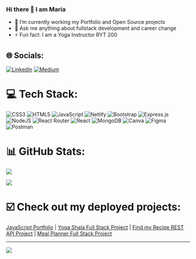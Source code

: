 ### Hi there 👋 I am Maria
- 🌱 I’m currently working my Portfolio and Open Source projects
- 💬 Ask me anything about fullstack development and career change
- ⚡ Fun fact: I am a Yoga Instructor RYT 200

## 🌐 Socials:
[![LinkedIn](https://img.shields.io/badge/LinkedIn-%230077B5.svg?logo=linkedin&logoColor=white)](https://linkedin.com/in/https://www.linkedin.com/in/mariamelnikovamm/) 
[![Medium](https://img.shields.io/badge/Medium-12100E?logo=medium&logoColor=white)](https://medium.com/@mariamelnikovamm) 

# 💻 Tech Stack:
![CSS3](https://img.shields.io/badge/css3-%231572B6.svg?style=for-the-badge&logo=css3&logoColor=white) ![HTML5](https://img.shields.io/badge/html5-%23E34F26.svg?style=for-the-badge&logo=html5&logoColor=white) ![JavaScript](https://img.shields.io/badge/javascript-%23323330.svg?style=for-the-badge&logo=javascript&logoColor=%23F7DF1E) ![Netlify](https://img.shields.io/badge/netlify-%23000000.svg?style=for-the-badge&logo=netlify&logoColor=#00C7B7) ![Bootstrap](https://img.shields.io/badge/bootstrap-%23563D7C.svg?style=for-the-badge&logo=bootstrap&logoColor=white) ![Express.js](https://img.shields.io/badge/express.js-%23404d59.svg?style=for-the-badge&logo=express&logoColor=%2361DAFB) ![NodeJS](https://img.shields.io/badge/node.js-6DA55F?style=for-the-badge&logo=node.js&logoColor=white) ![React Router](https://img.shields.io/badge/React_Router-CA4245?style=for-the-badge&logo=react-router&logoColor=white) ![React](https://img.shields.io/badge/react-%2320232a.svg?style=for-the-badge&logo=react&logoColor=%2361DAFB) ![MongoDB](https://img.shields.io/badge/MongoDB-%234ea94b.svg?style=for-the-badge&logo=mongodb&logoColor=white) ![Canva](https://img.shields.io/badge/Canva-%2300C4CC.svg?style=for-the-badge&logo=Canva&logoColor=white) 	![Figma](https://img.shields.io/badge/figma-%23F24E1E.svg?style=for-the-badge&logo=figma&logoColor=white) ![Postman](https://img.shields.io/badge/Postman-FF6C37?style=for-the-badge&logo=postman&logoColor=white)
# 📊 GitHub Stats:
![](https://github-readme-stats.vercel.app/api/top-langs/?username=mariagoldamg&theme=dark&hide_border=false&include_all_commits=false&count_private=false&layout=compact)

![](https://github-readme-stats.vercel.app/api?username=mariagoldamg&theme=dark&hide_border=false&include_all_commits=false&count_private=false)<br/>


# ☑️ Check out my deployed projects:

[JavaScript Portfolio](https://jsuniverse-mariamelnikova.netlify.app) | 
[Yoga Shala Full Stack Project](https://yogashala-mernstack-mariamelnikova.netlify.app/) | 
[Find my Recipe REST API Project](https://findmyrecipeproject.netlify.app/) | 
[Meal Planner Full Stack Project](https://mealplannermongodb.netlify.app/)


---
[![](https://visitcount.itsvg.in/api?id=mariagoldamg&icon=0&color=0)](https://visitcount.itsvg.in)

<!-- Proudly created with GPRM ( https://gprm.itsvg.in ) -->


